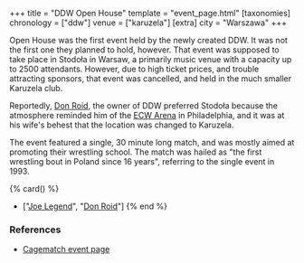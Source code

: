 +++
title = "DDW Open House"
template = "event_page.html"
[taxonomies]
chronology = ["ddw"]
venue = ["karuzela"]
[extra]
city = "Warszawa"
+++

Open House was the first event held by the newly created DDW. It was not the first one they planned to hold, however. That event was supposed to take place in Stodoła in Warsaw, a primarily music venue with a capacity up to 2500 attendants. However, due to high ticket prices, and trouble attracting sponsors, that event was cancelled, and
held in the much smaller Karuzela club.

Reportedly, [Don Roid](@/w/don-roid.md), the owner of DDW preferred Stodoła because the atmosphere reminded him of the [ECW Arena][ecw-arena] in Philadelphia, and it was at his wife's behest that the location was changed to Karuzela.

The event featured a single, 30 minute long match, and was mostly aimed at promoting their wrestling school. The match was hailed as "the first wrestling bout in Poland since 16 years", referring to the single event in 1993.

{% card() %}
- ["[Joe Legend](@/w/joe-legend.md)", "[Don Roid](@/w/don-roid.md)"]
{% end %}

### References

* [Cagematch event page](https://www.cagematch.net/?id=1&nr=43394)

[ecw-arena]: https://en.wikipedia.org/wiki/2300_Arena

